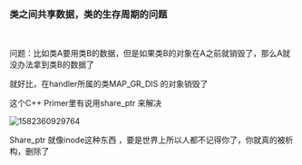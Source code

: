 ### 类之间共享数据，类的生存周期的问题

​                                

问题：比如类A要用类B的数据，但是如果类B的对象在A之前就销毁了，那么A就没办法拿到类B的数据了

就好比，在handler所属的类MAP_GR_DIS 的对象销毁了

这个C++ Primer里有说用share_ptr 来解决

![1582360929764](C:\Users\DELL\AppData\Roaming\Typora\typora-user-images\1582360929764.png)

Share_ptr 就像inode这种东西 ，要是世界上所以人都不记得你了，你就真的被析构，删除了